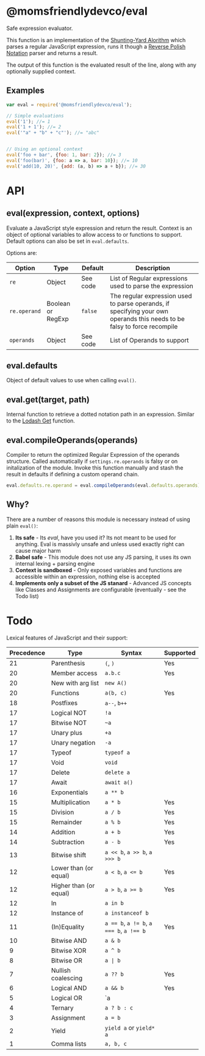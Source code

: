@momsfriendlydevco/eval
=======================
Safe expression evaluator.

This function is an implementation of the [Shunting-Yard Alorithm](https://en.wikipedia.org/wiki/Shunting-yard_algorithm) which parses a regular JavaScript expression, runs it though a [Reverse Polish Notation](https://en.wikipedia.org/wiki/Reverse_Polish_notation) parser and returns a result.

The output of this function is the evaluated result of the line, along with any optionally supplied context.


Examples
--------
```javascript
var eval = require('@momsfriendlydevco/eval');

// Simple evaluations
eval('1'); //= 1
eval('1 + 1'); //= 2
eval('"a" + "b" + "c"'); //= "abc"


// Using an optional context
eval('foo + bar', {foo: 1, bar: 2}); //= 3
eval('foo(bar)', {foo: a => a, bar: 10}); //= 10
eval('add(10, 20)', {add: (a, b) => a + b}); //= 30
```


API
===

eval(expression, context, options)
----------------------------------
Evaluate a JavaScript style expression and return the result.
Context is an object of optional variables to allow access to or functions to support.
Default options can also be set in `eval.defaults`.

Options are:

| Option       | Type              | Default  | Description                                                                                                              |
|--------------|-------------------|----------|--------------------------------------------------------------------------------------------------------------------------|
| `re`         | Object            | See code | List of Regular expressions used to parse the expression                                                                 |
| `re.operand` | Boolean or RegExp | `false`  | The regular expression used to parse operands, if specifying your own operands this needs to be falsy to force recompile |
| `operands`   | Object            | See code | List of Operands to support                                                                                              |


eval.defaults
-------------
Object of default values to use when calling `eval()`.


eval.get(target, path)
----------------------
Internal function to retrieve a dotted notation path in an expression. Similar to the [Lodash Get](https://lodash.com/docs#get) function.


eval.compileOperands(operands)
------------------------------
Compiler to return the optimized Regular Expression of the operands structure. Called automatically if `settings.re.operands` is falsy or on initalization of the module.
Invoke this function manually and stash the result in defaults if defining a custom operand chain.

```javascript
eval.defaults.re.operand = eval.compileOperands(eval.defaults.operands);
```



Why?
----
There are a number of reasons this module is necessary instead of using plain `eval()`:

1. **Its safe** - Its _eval_, have you used it? Its not meant to be used for anything. Eval is massivly unsafe and unless used exactly right can cause major harm
2. **Babel safe** - This module does not use any JS parsing, it uses its own internal lexing + parsing engine
3. **Context is sandboxed** - Only exposed variables and functions are accessible within an expression, nothing else is accepted
4. **Implements only a subset of the JS stanard** - Advanced JS concepts like Classes and Assignments are configurable (eventually - see the Todo list)


Todo
====
Lexical features of JavaScript and their support:

| Precedence | Type                   | Syntax                                   | Supported |
|------------|------------------------|------------------------------------------|-----------|
|         21 | Parenthesis            | `(`, `)`                                 | Yes       |
|         20 | Member access          | `a.b.c`                                  | Yes       |
|         20 | New with arg list      | `new A()`                                |           |
|         20 | Functions              | `a(b, c)`                                | Yes       |
|         18 | Postfixes              | `a--`, `b++`                             |           |
|         17 | Logical NOT            | `!a`                                     |           |
|         17 | Bitwise NOT            | `~a`                                     |           |
|         17 | Unary plus             | `+a`                                     |           |
|         17 | Unary negation         | `-a`                                     |           |
|         17 | Typeof                 | `typeof a`                               |           |
|         17 | Void                   | `void`                                   |           |
|         17 | Delete                 | `delete a`                               |           |
|         17 | Await                  | `await a()`                              |           |
|         16 | Exponentials           | `a ** b`                                 |           |
|         15 | Multiplication         | `a * b`                                  | Yes       |
|         15 | Division               | `a / b`                                  | Yes       |
|         15 | Remainder              | `a % b`                                  | Yes       |
|         14 | Addition               | `a + b`                                  | Yes       |
|         14 | Subtraction            | `a - b`                                  | Yes       |
|         13 | Bitwise shift          | `a << b`, `a >> b`, `a >>> b`            |           |
|         12 | Lower than (or equal)  | `a < b`, `a <= b`                        | Yes       |
|         12 | Higher than (or equal) | `a > b`, `a >= b`                        | Yes       |
|         12 | In                     | `a in b`                                 |           |
|         12 | Instance of            | `a instanceof b`                         |           |
|         11 | (In)Equality           | `a == b`, `a != b`, `a === b`, `a !== b` | Yes       |
|         10 | Bitwise AND            | `a & b`                                  |           |
|          9 | Bitwise XOR            | `a ^ b`                                  |           |
|          8 | Bitwise OR             | `a \| b`                                 |           |
|          7 | Nullish coalescing     | `a ?? b`                                 | Yes       |
|          6 | Logical AND            | `a && b`                                 | Yes       |
|          5 | Logical OR             | `a || b`                                 | Yes       |
|          4 | Ternary                | `a ? b : c`                              |           |
|          3 | Assignment             | `a = b`                                  |           |
|          2 | Yield                  | `yield a` or `yield* a`                  |           |
|          1 | Comma lists            | `a, b, c`                                |           |
